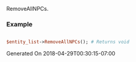 RemoveAllNPCs.
### Example

```perl

$entity_list->RemoveAllNPCs(); # Returns void
```


Generated On 2018-04-29T00:30:15-07:00